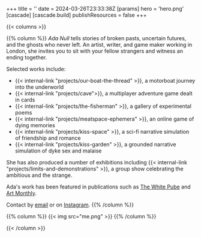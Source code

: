 +++
title = ''
date = 2024-03-26T23:33:38Z
[params]
    hero = 'hero.png'
[cascade]
    [cascade.build]
        publishResources = false
+++

{{< columns >}}

{{% column %}}
_Ada Null_ tells stories of broken pasts, uncertain futures, and the ghosts who never left. An artist, writer, and game maker working in London, she invites you to sit with your fellow strangers and witness an ending together.

Selected works include:

-   {{< internal-link "projects/our-boat-the-thread" >}}, a motorboat journey into the underworld
-   {{< internal-link "projects/cave">}}, a multiplayer adventure game dealt in cards
-   {{< internal-link "projects/the-fisherman" >}}, a gallery of experimental poems
-   {{< internal-link "projects/meatspace-ephemera" >}}, an online game of dying memories
-   {{< internal-link "projects/kiss-space" >}}, a sci-fi narrative simulation of friendship and romance
-   {{< internal-link "projects/kiss-garden" >}}, a grounded narrative simulation of dyke sex and malaise

She has also produced a number of exhibitions including {{< internal-link "projects/limits-and-demonstrations" >}}, a group show celebrating the ambitious and the strange.

Ada's work has been featured in publications such as [The White Pube](https://thewhitepube.co.uk/texts/2024/ljmu-degree-show/) and [Art Monthly](https://www.proquest.com/openview/e786f177b5a329651129e7b927254968).

Contact by [email](mailto:ada@worldenddisk.com) or on [Instagram](https://instagram.com/worldenddisk).
{{% /column %}}

{{% column %}}
{{< img src="me.png" >}}
{{% /column %}}

{{< /column >}}
